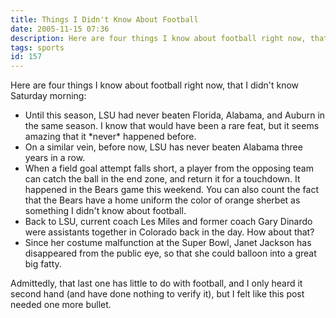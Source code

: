 ```yaml
---
title: Things I Didn't Know About Football
date: 2005-11-15 07:36
description: Here are four things I know about football right now, that I didn't know Saturday morning:
tags: sports
id: 157
---
```

Here are four things I know about football right now, that I didn't know Saturday morning:

<ul><li>Until this season, LSU had never beaten Florida, Alabama, and Auburn in the same season.  I know that would have been a rare feat, but it seems amazing that it *never* happened before.

</li><li>On a similar vein, before now, LSU has never beaten Alabama three years in a row.

</li><li>When a field goal attempt falls short, a player from the opposing team can catch the ball in the end zone, and return it for a touchdown.  It happened in the Bears game this weekend.  You can also count the fact that the Bears have a home uniform the color of orange sherbet as something I didn't know about football.

</li><li>Back to LSU, current coach Les Miles and former coach Gary Dinardo were assistants together in Colorado back in the day.  How about that?

</li><li>Since her costume malfunction at the Super Bowl, Janet Jackson has disappeared from the public eye, so that she could balloon into a great big fatty.</li></ul>

Admittedly, that last one has little to do with football, and I only heard it second hand (and have done nothing to verify it), but I felt like this post needed one more bullet.
